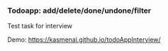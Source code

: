 ### Todoapp: add/delete/done/undone/filter

Test task for interview

Demo: https://kasmenai.github.io/todoAppInterview/





